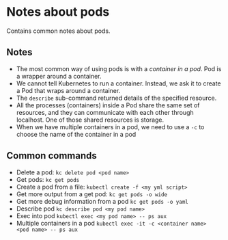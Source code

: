 # Notes about pods

Contains common notes about pods.

## Notes

* The most common way of using pods is with a *container in a pod*. Pod is a wrapper around a container.
* We cannot tell Kubernetes to run a container. Instead, we ask it to create a Pod that wraps around a container.
* The `describe` sub-command returned details of the specified resource.
* All the processes (containers) inside a Pod share the same set of resources, and they can communicate with each other through localhost. One of those shared resources is storage.
* When we have multiple containers in a pod, we need to use a `-c` to choose the name of the container in a pod

## Common commands

* Delete a pod: `kc delete pod <pod name>`
* Get pods: `kc get pods`
* Create a pod from a file: `kubectl create -f <my yml script>`
* Get more output from a get pod: `kc get pods -o wide`
* Get more debug information from a pod `kc get pods -o yaml`
* Describe pod `kc describe pod <my pod name>`
* Exec into pod `kubectl exec <my pod name> -- ps aux`
* Multiple containers in a pod `kubectl exec -it -c <container name> <pod name> -- ps aux`
